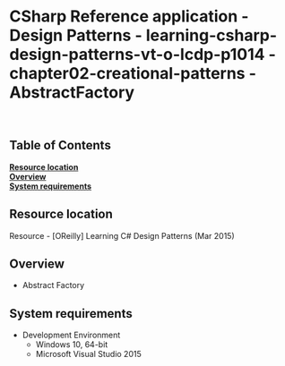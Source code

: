 # CSharp Reference application - Design Patterns - learning-csharp-design-patterns-vt-o-lcdp-p1014 - chapter02-creational-patterns - AbstractFactory

<br/>

## Table of Contents
**[Resource location](#resource-location)**  
**[Overview](#overview)**  
**[System requirements](#system-requirements)**  

## Resource location

Resource - [OReilly] Learning C# Design Patterns (Mar 2015)

## Overview

- Abstract Factory

## System requirements

- Development Environment
	- Windows 10, 64-bit
	- Microsoft Visual Studio 2015